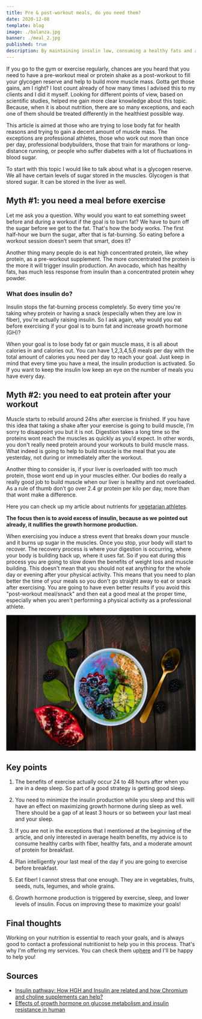 ```yaml
---
title: Pre & post-workout meals, do you need them?
date: 2020-12-08
template: blog
image: ./balanza.jpg
banner: ./meal_2.jpg
published: true
description: By maintaining insulin low, consuming a healthy fats and a moderate amount of protein, you will turn on necessary protein synthesis, mobilize fat, and take full advantage of growth hormone.
---
```


If you go to the gym or exercise regularly, chances are you heard that you need to have a pre-workout meal or protein shake as a post-workout to fill your glycogen reserve and help to build more muscle mass. Gotta get those gains, am I right? I lost count already of how many times I advised this to my clients and I did it myself. Looking for  different points of view, based on scientific studies, helped me gain more clear knowledge about this topic. Because, when it is about nutrition, there are so many exceptions, and each one of them should be treated differently in the healthiest possible way.

This article is aimed at those who are trying to lose body fat for health reasons and trying to gain a decent amount of muscle mass. The exceptions are professional athletes, those who work out more than once per day, professional bodybuilders, those that train for marathons or long-distance running, or people who suffer diabetes with a lot of fluctuations in blood sugar.

To start with this topic I would like to talk about what is a glycogen reserve. We all have certain levels of sugar stored in the muscles. Glycogen is that stored sugar. It can be stored in the liver as well.

## Myth #1: you need a meal before exercise 

Let me ask you a question. Why would you want to eat something sweet before and during a workout if the goal is to burn fat? We have to burn off the sugar before we get to the fat. That's how the body works. The first half-hour we burn the sugar, after that is fat-burning. So eating before a workout session doesn’t seem that smart, does it?

Another thing many people do is eat high concentrated protein, like whey protein, as a pre-workout supplement. The more concentrated the protein is the more it will trigger insulin production. An avocado, which has healthy fats, has much less response from insulin than a concentrated protein whey powder.

### What does insulin do?

Insulin stops the fat-burning process completely. So every time you're taking whey protein or having a snack (especially when they are low in fiber), you're actually raising insulin. So I ask again, why would you eat before exercising if your goal is to burn fat and increase growth hormone (GH)?

When your goal is to lose body fat or gain muscle mass, it is all about calories in and calories out. You can have 1,2,3,4,5,6 meals per day with the total amount of calories you need per day to reach your goal. Just keep in mind that every time you have a meal, the insulin production is activated. So If you want to keep the insulin low keep an eye on the number of meals you have every  day.

## Myth #2: you need to eat protein after your workout 

Muscle starts to rebuild around  24hs after exercise is finished. If you have this idea that taking a shake after your exercise is going to build muscle, I’m sorry to disappoint you but it is not. Digestion takes a long time so the proteins wont reach the muscles as quickly as you’d expect. In other words, you don't really need protein around your workouts to build muscle mass. What indeed is going to help to build muscle is the meal that you ate yesterday, not during or immediately after the workout.

Another thing to consider is, if your liver is overloaded with too much protein, those wont end up in your muscles either. Our bodies do really a really good job to build muscle when our liver is healthy and not overloaded. As a rule of thumb don’t go over 2.4 gr protein per kilo per day, more than that wont make a difference.

Here you can check up my article about nutrients for <a href="https://rociojalifi.com/services/nutrition/" target="_blank" rel="noopener noreferrer">vegetarian athletes</a>.

**The focus then is to avoid excess of insulin, because as we pointed out already, it nullifies the growth hormone production.**

When exercising you induce a stress event that breaks down your muscle and it burns up sugar in the muscles. Once you stop, your body will start to recover. The recovery process is where your digestion is occurring, where your body is building back up, where it uses fat. So if you eat during this process you are going to slow down the benefits of weight loss and muscle building. This doesn't mean that you should not eat anything for the whole day or evening after your physical activity. This means that you need to plan better the time of your meals so you don't go straight away to eat or snack after exercising. You are going to have even better results if you avoid this "post-workout meal/snack" and then eat a good meal at the proper time, especially when you aren't performing a physical activity as a professional athlete.

![home](./meal_1.jpg)

## Key points

1. The benefits of exercise actually occur 24 to 48 hours after when you are in a deep sleep. So part of a good strategy is getting good sleep.

1. You need to minimize the insulin production while you sleep and this will have an effect on maximizing growth hormone during sleep as well. There should be a gap of at least 3 hours or so between your last meal and your sleep.

1. If you are not in the exceptions that I mentioned at the beginning of the article, and only interested in average health benefits, my advice is to consume healthy carbs with fiber, healthy fats, and a moderate amount of protein for breakfast.

1. Plan intelligently your last meal of the day if you are going to exercise before breakfast.

1. Eat fiber! I cannot stress that one enough. They are in vegetables, fruits, seeds, nuts, legumes, and whole grains.

1. Growth hormone production is triggered by exercise, sleep, and lower levels of insulin. Focus on improving these to maximize your goals!

## Final thoughts

Working on your nutrition is essential to reach your goals, and is always good to contact a professional nutritionist to help you in this process. That's why I'm offering my services. You can check them up<a href="https://rociojalifi.com/services/nutrition/" target="_blank" rel="noopener noreferrer">here</a> and I'll be happy to help you!


## Sources

- [Insulin pathway: How HGH and Insulin are related and how Chromium and choline supplements can help?](https://factsonhgh.com/2015/02/27/insulin-pathway-hgh-and-insulin/)
- [Effects of growth hormone on glucose metabolism and insulin resistance in human](https://www.ncbi.nlm.nih.gov/pmc/articles/PMC5642081/)


